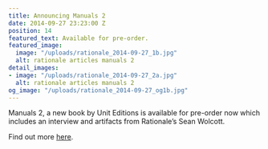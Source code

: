 ```yaml
---
title: Announcing Manuals 2
date: 2014-09-27 23:23:00 Z
position: 14
featured_text: Available for pre-order.
featured_image:
  image: "/uploads/rationale_2014-09-27_1b.jpg"
  alt: rationale articles manuals 2
detail_images:
- image: "/uploads/rationale_2014-09-27_2a.jpg"
  alt: rationale articles manuals 2
og_image: "/uploads/rationale_2014-09-27_og1b.jpg"
---
```


Manuals 2, a new book by Unit Editions is available for pre-order now which includes an interview and artifacts from Rationale’s Sean Wolcott. 

Find out more [here](https://www.uniteditions.com/).